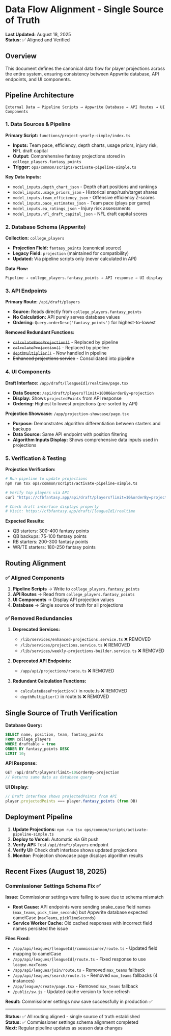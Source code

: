 # Data Flow Alignment - Single Source of Truth

**Last Updated:** August 18, 2025  
**Status:** ✅ Aligned and Verified

## Overview

This document defines the canonical data flow for player projections across the entire system, ensuring consistency between Appwrite database, API endpoints, and UI components.

## Pipeline Architecture

```
External Data → Pipeline Scripts → Appwrite Database → API Routes → UI Components
```

### 1. Data Sources & Pipeline

**Primary Script:** `functions/project-yearly-simple/index.ts`
- **Inputs:** Team pace, efficiency, depth charts, usage priors, injury risk, NFL draft capital
- **Output:** Comprehensive fantasy projections stored in `college_players.fantasy_points`
- **Trigger:** `ops/common/scripts/activate-pipeline-simple.ts`

**Key Data Inputs:**
- `model_inputs.depth_chart_json` - Depth chart positions and rankings
- `model_inputs.usage_priors_json` - Historical snap/rush/target shares
- `model_inputs.team_efficiency_json` - Offensive efficiency Z-scores
- `model_inputs.pace_estimates_json` - Team pace (plays per game)
- `model_inputs.ea_ratings_json` - Injury risk assessments
- `model_inputs.nfl_draft_capital_json` - NFL draft capital scores

### 2. Database Schema (Appwrite)

**Collection:** `college_players`
- **Projection Field:** `fantasy_points` (canonical source)
- **Legacy Field:** `projection` (maintained for compatibility)
- **Updated:** Via pipeline scripts only (never calculated in API)

**Data Flow:**
```
Pipeline → college_players.fantasy_points → API response → UI display
```

### 3. API Endpoints

**Primary Route:** `/api/draft/players`
- **Source:** Reads directly from `college_players.fantasy_points`
- **No Calculation:** API purely serves database values
- **Ordering:** `Query.orderDesc('fantasy_points')` for highest-to-lowest

**Removed Redundant Functions:**
- ~~`calculateBaseProjection()`~~ - Replaced by pipeline
- ~~`calculateProjection()`~~ - Replaced by pipeline  
- ~~`depthMultiplier()`~~ - Now handled in pipeline
- ~~Enhanced projections service~~ - Consolidated into pipeline

### 4. UI Components

**Draft Interface:** `/app/draft/[leagueId]/realtime/page.tsx`
- **Data Source:** `/api/draft/players?limit=10000&orderBy=projection`
- **Display:** Shows `projectedPoints` from API response
- **Ordering:** Highest to lowest projections (pre-sorted by API)

**Projection Showcase:** `/app/projection-showcase/page.tsx`
- **Purpose:** Demonstrates algorithm differentiation between starters and backups
- **Data Source:** Same API endpoint with position filtering
- **Algorithm Inputs Display:** Shows comprehensive data inputs used in projections

### 5. Verification & Testing

**Projection Verification:**
```bash
# Run pipeline to update projections
npm run tsx ops/common/scripts/activate-pipeline-simple.ts

# Verify top players via API
curl "https://cfbfantasy.app/api/draft/players?limit=10&orderBy=projection"

# Check draft interface displays properly
# Visit: https://cfbfantasy.app/draft/[leagueId]/realtime
```

**Expected Results:**
- QB starters: 300-400 fantasy points
- QB backups: 75-100 fantasy points  
- RB starters: 200-300 fantasy points
- WR/TE starters: 180-250 fantasy points

## Routing Alignment

### ✅ Aligned Components

1. **Pipeline Scripts** → Write to `college_players.fantasy_points`
2. **API Routes** → Read from `college_players.fantasy_points`
3. **UI Components** → Display API projection values
4. **Database** → Single source of truth for all projections

### ✅ Removed Redundancies

1. **Deprecated Services:**
   - `/lib/services/enhanced-projections.service.ts` ❌ REMOVED
   - `/lib/services/projections.service.ts` ❌ REMOVED
   - `/lib/services/weekly-projections-builder.service.ts` ❌ REMOVED

2. **Deprecated API Endpoints:**
   - `/app/api/projections/route.ts` ❌ REMOVED

3. **Redundant Calculation Functions:**
   - `calculateBaseProjection()` in route.ts ❌ REMOVED
   - `depthMultiplier()` in route.ts ❌ REMOVED

## Single Source of Truth Verification

**Database Query:**
```sql
SELECT name, position, team, fantasy_points 
FROM college_players 
WHERE draftable = true 
ORDER BY fantasy_points DESC 
LIMIT 10;
```

**API Response:**
```javascript
GET /api/draft/players?limit=10&orderBy=projection
// Returns same data as database query
```

**UI Display:**
```javascript
// Draft interface shows projectedPoints from API
player.projectedPoints === player.fantasy_points (from DB)
```

## Deployment Pipeline

1. **Update Projections:** `npm run tsx ops/common/scripts/activate-pipeline-simple.ts`
2. **Deploy to Vercel:** Automatic via Git push
3. **Verify API:** Test `/api/draft/players` endpoint
4. **Verify UI:** Check draft interface shows updated projections
5. **Monitor:** Projection showcase page displays algorithm results

## Recent Fixes (August 18, 2025)

### Commissioner Settings Schema Fix ✅

**Issue:** Commissioner settings were failing to save due to schema mismatch
- **Root Cause:** API endpoints were sending snake_case field names (`max_teams`, `pick_time_seconds`) but Appwrite database expected camelCase (`maxTeams`, `pickTimeSeconds`)
- **Service Worker Cache:** Old cached responses with incorrect field names persisted the issue

**Files Fixed:**
- `/app/api/leagues/[leagueId]/commissioner/route.ts` - Updated field mapping to camelCase
- `/app/api/leagues/[leagueId]/route.ts` - Fixed response to use `league.maxTeams`
- `/app/api/leagues/join/route.ts` - Removed `max_teams` fallback
- `/app/api/leagues/search/route.ts` - Removed `max_teams` fallbacks (4 instances)
- `/app/league/create/page.tsx` - Removed `max_teams` fallback
- `/public/sw.js` - Updated cache version to force refresh

**Result:** Commissioner settings now save successfully in production ✅

---

**Status:** ✅ All routing aligned - single source of truth established  
**Status:** ✅ Commissioner settings schema alignment completed  
**Next:** Regular pipeline updates as season data changes